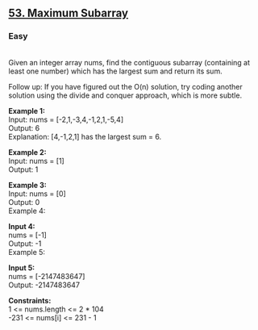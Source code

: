 ## [53. Maximum Subarray](https://leetcode.com/problems/maximum-subarray/)
### Easy

<br/>
Given an integer array nums, find the contiguous subarray
(containing at least one number) which has the largest sum and return its sum.

Follow up: If you have figured out the O(n) solution,
try coding another solution using the divide and conquer approach,
which is more subtle.

__Example 1:__<br/>
Input: nums = [-2,1,-3,4,-1,2,1,-5,4]<br/>
Output: 6<br/>
Explanation: [4,-1,2,1] has the largest sum = 6.<br/>

__Example 2:__<br/>
Input: nums = [1]<br/>
Output: 1<br/>

__Example 3:__<br/>
Input: nums = [0]<br/>
Output: 0<br/>
Example 4:<br/>

__Input 4:__<br/>
nums = [-1]<br/>
Output: -1<br/>
Example 5:<br/>

__Input 5:__<br/>
nums = [-2147483647]<br/>
Output: -2147483647<br/>


__Constraints:__<br/>
1 <= nums.length <= 2 * 104<br/>
-231 <= nums[i] <= 231 - 1<br/>
